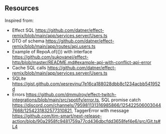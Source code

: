 ## Resources

Inspired from:

- Effect SQL <https://github.com/datner/effect-remix/blob/main/app/services.server/Users.ts>
- DTO of schema <https://github.com/datner/effect-remix/blob/main/app/routes/api.users.ts>
- Example of RepoA.of({}) with interface <https://github.com/sukovanej/effect-http/blob/master/README.md#example-api-with-conflict-api-error>
- Cache SQL calls <https://github.com/datner/effect-remix/blob/main/app/services.server/Users.ts>
- SQLite <https://gist.github.com/xesrevinu/7e16ca188028dbb8c1234acbb541952d>
- Errors <https://github.com/dmmulroy/effect-twitch-integrations/blob/main/src/spotify/error.ts>, SQL promise catch <https://discord.com/channels/795981131316985866/1254225060030447668/1254231832577310821>, TaggerError with message <https://github.com/tim-smart/next-release-action/blob/90a2958fc9481759a77cd436dbcfdd3658fef4e6/src/Git.ts#L4>
